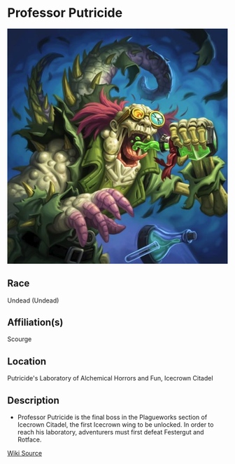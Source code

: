 # Professor Putricide

![Professor Putricide](Professor_Putricide.jpg)

## Race

Undead (Undead)

## Affiliation(s)

Scourge

## Location

Putricide's Laboratory of Alchemical Horrors and Fun, Icecrown Citadel

## Description



- Professor Putricide is the final boss in the Plagueworks section of Icecrown Citadel, the first Icecrown wing to be unlocked. In order to reach his laboratory, adventurers must first defeat Festergut and Rotface.

[Wiki Source](https://warcraft.wiki.gg/wiki/Professor_Putricide)
